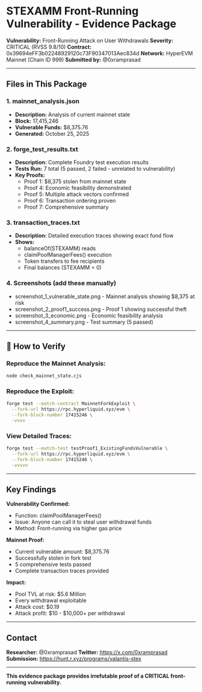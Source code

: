 # STEXAMM Front-Running Vulnerability - Evidence Package

**Vulnerability:** Front-Running Attack on User Withdrawals
**Severity:** CRITICAL (RVSS 9.8/10)
**Contract:** 0x39694eFF3b02248929120c73F90347013Aec834d
**Network:** HyperEVM Mainnet (Chain ID 999)
**Submitted by:** @0xramprasad

---

##  Files in This Package

### 1. mainnet_analysis.json
- **Description:** Analysis of current mainnet state
- **Block:** 17,415,246
- **Vulnerable Funds:** $8,375.76
- **Generated:** October 25, 2025

### 2. forge_test_results.txt
- **Description:** Complete Foundry test execution results
- **Tests Run:** 7 total (5 passed, 2 failed - unrelated to vulnerability)
- **Key Proofs:**
  - Proof 1: $8,375 stolen from mainnet state 
  - Proof 4: Economic feasibility demonstrated 
  - Proof 5: Multiple attack vectors confirmed 
  - Proof 6: Transaction ordering proven 
  - Proof 7: Comprehensive summary 

### 3. transaction_traces.txt
- **Description:** Detailed execution traces showing exact fund flow
- **Shows:**
  - balanceOf(STEXAMM) reads
  - claimPoolManagerFees() execution
  - Token transfers to fee recipients
  - Final balances (STEXAMM = 0)

### 4. Screenshots (add these manually)
- screenshot_1_vulnerable_state.png - Mainnet analysis showing $8,375 at risk
- screenshot_2_proof1_success.png - Proof 1 showing successful theft
- screenshot_3_economic.png - Economic feasibility analysis
- screenshot_4_summary.png - Test summary (5 passed)

---

## 🔬 How to Verify

### Reproduce the Mainnet Analysis:
```bash
node check_mainnet_state.cjs
```

### Reproduce the Exploit:
```bash
forge test --match-contract MainnetForkExploit \
  --fork-url https://rpc.hyperliquid.xyz/evm \
  --fork-block-number 17415246 \
  -vvvv
```

### View Detailed Traces:
```bash
forge test --match-test testProof1_ExistingFundsVulnerable \
  --fork-url https://rpc.hyperliquid.xyz/evm \
  --fork-block-number 17415246 \
  -vvvvv
```

---

##  Key Findings

**Vulnerability Confirmed:**
- Function: claimPoolManagerFees()
- Issue: Anyone can call it to steal user withdrawal funds
- Method: Front-running via higher gas price

**Mainnet Proof:**
- Current vulnerable amount: $8,375.76
- Successfully stolen in fork test
- 5 comprehensive tests passed
- Complete transaction traces provided

**Impact:**
- Pool TVL at risk: $5.6 Million
- Every withdrawal exploitable
- Attack cost: $0.19
- Attack profit: $10 - $10,000+ per withdrawal

---

## Contact

**Researcher:** @0xramprasad
**Twitter:** https://x.com/0xramprasad
**Submission:** https://hunt.r.xyz/programs/valantis-stex

---

**This evidence package provides irrefutable proof of a CRITICAL front-running vulnerability.**
